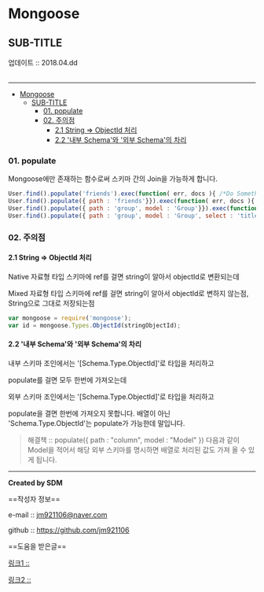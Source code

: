 # Mongoose
## SUB-TITLE
<div class="pull-right">  업데이트 :: 2018.04.dd </div><br>

---

<!-- @import "[TOC]" {cmd="toc" depthFrom=1 depthTo=6 orderedList=false} -->
<!-- code_chunk_output -->

* [Mongoose](#mongoose)
	* [SUB-TITLE](#sub-title)
		* [01. populate](#01-populate)
		* [02. 주의점](#02-주의점)
			* [2.1 String => ObjectId 처리](#21-string-objectid-처리)
			* [2.2 '내부 Schema'와 '외부 Schema'의 차리](#22-내부-schema와-외부-schema의-차리)

<!-- /code_chunk_output -->

### 01. populate

Mongoose에만 존재하는 함수로써 스키마 간의 Join을 가능하게 합니다.

```js
User.find().populate('friends').exec(function( err, docs ){ /*Do Something */ })
User.find().populate({ path : 'friends'}}).exec(function( err, docs ){ /*Do Something */ })
User.find().populate({ path : 'group', model : 'Group'}}).exec(function( err, docs ){ /*Do Something */ })
User.find().populate({ path : 'group', model : 'Group', select : 'title' }}).exec(function( err, docs ){ /*Do Something */ })
```

### 02. 주의점

#### 2.1 String => ObjectId 처리

Native 자료형 타입 스키마에 ref를 걸면 string이 알아서 objectId로 변환되는데

Mixed 자료형 타입 스키마에 ref를 걸면 string이 알아서 objectId로 변하지 않는점, String으로 그대로 저장되는점

```js
var mongoose = require('mongoose');
var id = mongoose.Types.ObjectId(stringObjectId);
```

#### 2.2 '내부 Schema'와 '외부 Schema'의 차리

내부 스키마 조인에서는 '[Schema.Type.ObjectId]'로 타입을 처리하고

populate를 걸면 모두 한번에 가져오는데

외부 스키마 조인에서는 '[Schema.Type.ObjectId]'로 타입을 처리하고

populate을 결면 한번에 가져오지 못합니다. 배열이 아닌 'Schema.Type.ObjectId'는 populate가 가능한데 말입니다.

> 해결책 :: populate({ path : "column", model : "Model" })
> 다음과 같이 Model을 적어서 해당 외부 스키마를 명시하면 배열로 처리된 값도 가져 올 수 있게 됩니다.


---

**Created by SDM**

==작성자 정보==

e-mail :: jm921106@naver.com

github :: https://github.com/jm921106

==도움을 받은글==

[링크1 :: ]()

[링크2 :: ]()

